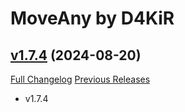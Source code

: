 # MoveAny by D4KiR

## [v1.7.4](https://github.com/d4kir92/MoveAny/tree/v1.7.4) (2024-08-20)
[Full Changelog](https://github.com/d4kir92/MoveAny/compare/v1.7.3...v1.7.4) [Previous Releases](https://github.com/d4kir92/MoveAny/releases)

- v1.7.4  
